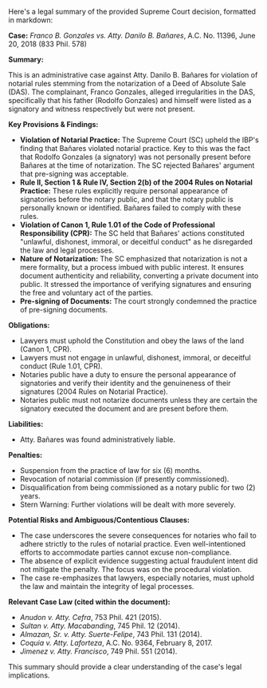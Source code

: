 Here's a legal summary of the provided Supreme Court decision, formatted in markdown:

**Case:** *Franco B. Gonzales vs. Atty. Danilo B. Bañares*, A.C. No. 11396, June 20, 2018 (833 Phil. 578)

**Summary:**

This is an administrative case against Atty. Danilo B. Bañares for violation of notarial rules stemming from the notarization of a Deed of Absolute Sale (DAS). The complainant, Franco Gonzales, alleged irregularities in the DAS, specifically that his father (Rodolfo Gonzales) and himself were listed as a signatory and witness respectively but were not present.

**Key Provisions & Findings:**

*   **Violation of Notarial Practice:** The Supreme Court (SC) upheld the IBP's finding that Bañares violated notarial practice. Key to this was the fact that Rodolfo Gonzales (a signatory) was not personally present before Bañares at the time of notarization.  The SC rejected Bañares' argument that pre-signing was acceptable.
*   **Rule II, Section 1 & Rule IV, Section 2(b) of the 2004 Rules on Notarial Practice:**  These rules explicitly require personal appearance of signatories before the notary public, and that the notary public is personally known or identified.  Bañares failed to comply with these rules.
*   **Violation of Canon 1, Rule 1.01 of the Code of Professional Responsibility (CPR):** The SC held that Bañares' actions constituted "unlawful, dishonest, immoral, or deceitful conduct" as he disregarded the law and legal processes.
*   **Nature of Notarization:** The SC emphasized that notarization is not a mere formality, but a process imbued with public interest. It ensures document authenticity and reliability, converting a private document into public. It stressed the importance of verifying signatures and ensuring the free and voluntary act of the parties.
* **Pre-signing of Documents:** The court strongly condemned the practice of pre-signing documents.

**Obligations:**

*   Lawyers must uphold the Constitution and obey the laws of the land (Canon 1, CPR).
*   Lawyers must not engage in unlawful, dishonest, immoral, or deceitful conduct (Rule 1.01, CPR).
*   Notaries public have a duty to ensure the personal appearance of signatories and verify their identity and the genuineness of their signatures (2004 Rules on Notarial Practice).
*   Notaries public must not notarize documents unless they are certain the signatory executed the document and are present before them.

**Liabilities:**

*   Atty. Bañares was found administratively liable.

**Penalties:**

*   Suspension from the practice of law for six (6) months.
*   Revocation of notarial commission (if presently commissioned).
*   Disqualification from being commissioned as a notary public for two (2) years.
*   Stern Warning: Further violations will be dealt with more severely.

**Potential Risks and Ambiguous/Contentious Clauses:**

*   The case underscores the severe consequences for notaries who fail to adhere strictly to the rules of notarial practice. Even well-intentioned efforts to accommodate parties cannot excuse non-compliance.
*   The absence of explicit evidence suggesting actual fraudulent intent did not mitigate the penalty. The focus was on the procedural violation.
*   The case re-emphasizes that lawyers, especially notaries, must uphold the law and maintain the integrity of legal processes.

**Relevant Case Law (cited within the document):**

*   *Anudon v. Atty. Cefra*, 753 Phil. 421 (2015).
*   *Sultan v. Atty. Macabanding*, 745 Phil. 12 (2014).
*   *Almazan, Sr. v. Atty. Suerte-Felipe*, 743 Phil. 131 (2014).
*   *Coquia v. Atty. Laforteza*, A.C. No. 9364, February 8, 2017.
*   *Jimenez v. Atty. Francisco*, 749 Phil. 551 (2014).

This summary should provide a clear understanding of the case's legal implications.
